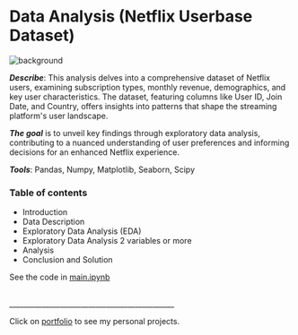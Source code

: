 # Data Analysis (Netflix Userbase Dataset)

![background](data/Image/netflix.jpg)

***Describe***: This analysis delves into a comprehensive dataset of Netflix users, examining subscription types, monthly revenue, demographics, and key user characteristics. The dataset, featuring columns like User ID, Join Date, and Country, offers insights into patterns that shape the streaming platform's user landscape.  

***The goal*** is to unveil key findings through exploratory data analysis, contributing to a nuanced understanding of user preferences and informing decisions for an enhanced Netflix experience.

***Tools***: Pandas, Numpy, Matplotlib, Seaborn, Scipy
### **Table of contents**
- Introduction
- Data Description
- Exploratory Data Analysis (EDA)
- Exploratory Data Analysis 2 variables or more
- Analysis
- Conclusion and Solution  

See the code in [main.ipynb](https://github.com/nguyennhathoa6255/Data-Analysis-Netflix-Userbase/blob/master/main.ipynb)

<br>
______________________________________________

Click on [portfolio](https://nguyennhathoa6255.github.io/) to see my personal projects.